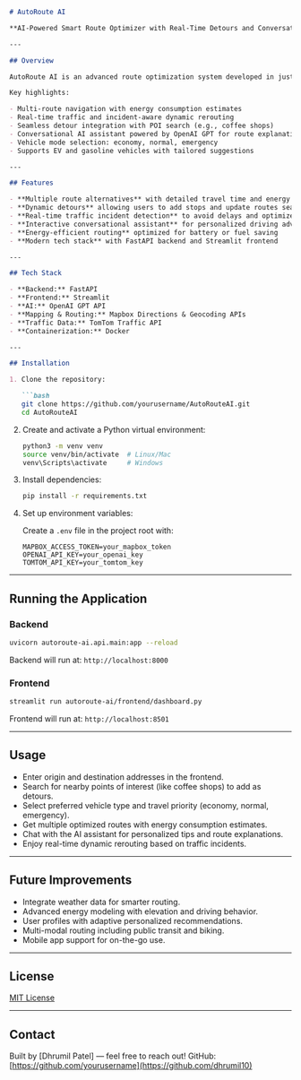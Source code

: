 ````markdown
# AutoRoute AI

**AI-Powered Smart Route Optimizer with Real-Time Detours and Conversational Assistant**

---

## Overview

AutoRoute AI is an advanced route optimization system developed in just **2 days**. It leverages AI, real-time traffic data, and natural language processing to deliver personalized, energy-efficient, and adaptive navigation solutions.

Key highlights:

- Multi-route navigation with energy consumption estimates  
- Real-time traffic and incident-aware dynamic rerouting  
- Seamless detour integration with POI search (e.g., coffee shops)  
- Conversational AI assistant powered by OpenAI GPT for route explanations and tips  
- Vehicle mode selection: economy, normal, emergency  
- Supports EV and gasoline vehicles with tailored suggestions  

---

## Features

- **Multiple route alternatives** with detailed travel time and energy estimates  
- **Dynamic detours** allowing users to add stops and update routes seamlessly  
- **Real-time traffic incident detection** to avoid delays and optimize routes  
- **Interactive conversational assistant** for personalized driving advice and route info  
- **Energy-efficient routing** optimized for battery or fuel saving  
- **Modern tech stack** with FastAPI backend and Streamlit frontend  

---

## Tech Stack

- **Backend:** FastAPI  
- **Frontend:** Streamlit  
- **AI:** OpenAI GPT API  
- **Mapping & Routing:** Mapbox Directions & Geocoding APIs  
- **Traffic Data:** TomTom Traffic API  
- **Containerization:** Docker  

---

## Installation

1. Clone the repository:

   ```bash
   git clone https://github.com/yourusername/AutoRouteAI.git
   cd AutoRouteAI
````

2. Create and activate a Python virtual environment:

   ```bash
   python3 -m venv venv
   source venv/bin/activate  # Linux/Mac
   venv\Scripts\activate     # Windows
   ```

3. Install dependencies:

   ```bash
   pip install -r requirements.txt
   ```

4. Set up environment variables:

   Create a `.env` file in the project root with:

   ```
   MAPBOX_ACCESS_TOKEN=your_mapbox_token
   OPENAI_API_KEY=your_openai_key
   TOMTOM_API_KEY=your_tomtom_key
   ```

---

## Running the Application

### Backend

```bash
uvicorn autoroute-ai.api.main:app --reload
```

Backend will run at: `http://localhost:8000`

### Frontend

```bash
streamlit run autoroute-ai/frontend/dashboard.py
```

Frontend will run at: `http://localhost:8501`

---

## Usage

* Enter origin and destination addresses in the frontend.
* Search for nearby points of interest (like coffee shops) to add as detours.
* Select preferred vehicle type and travel priority (economy, normal, emergency).
* Get multiple optimized routes with energy consumption estimates.
* Chat with the AI assistant for personalized tips and route explanations.
* Enjoy real-time dynamic rerouting based on traffic incidents.

---

## Future Improvements

* Integrate weather data for smarter routing.
* Advanced energy modeling with elevation and driving behavior.
* User profiles with adaptive personalized recommendations.
* Multi-modal routing including public transit and biking.
* Mobile app support for on-the-go use.

---

## License

[MIT License](LICENSE)

---

## Contact

Built by \[Dhrumil Patel] — feel free to reach out!
GitHub: [https://github.com/yourusername](https://github.com/dhrumil10)


```
```
